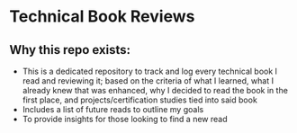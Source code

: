 # Technical Book Reviews

## Why this repo exists:
- This is a dedicated repository to track and log every technical book I read and reviewing it; based on the criteria of what I learned, what I already knew that was enhanced, why I decided to read the book in the first place, and projects/certification studies tied into said book
- Includes a list of future reads to outline my goals
- To provide insights for those looking to find a new read
